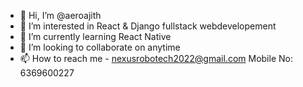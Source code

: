 - 👋 Hi, I’m @aeroajith
- 👀 I’m interested in React & Django fullstack webdevelopement
- 🌱 I’m currently learning React Native
- 💞️ I’m looking to collaborate on anytime
- 📫 How to reach me - nexusrobotech2022@gmail.com Mobile No: 6369600227

<!---
aeroajith/aeroajith is a ✨ special ✨ repository because its `README.md` (this file) appears on your GitHub profile.
You can click the Preview link to take a look at your changes.
--->
